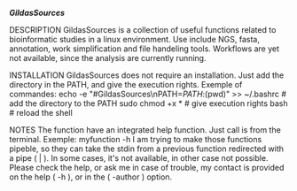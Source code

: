 ___GildasSources___

DESCRIPTION
	GildasSources is a collection of useful functions related to bioinformatic studies in a linux environment. Use include NGS, fasta, annotation, work simplification and file handeling tools.
	Workflows are yet not available, since the analysis are currently running.


INSTALLATION
	GildasSources does not require an installation. Just add the directory in the PATH, and give the execution rights. Exemple of commandes:
		echo -e "#GildasSources\nPATH=$PATH:$(pwd)" >> ~/.bashrc # add the directory to the PATH
		sudo chmod +x * # give execution rights
		bash # reload the shell

NOTES
	The function have an integrated help function. Just call is from the terminal. Exemple:
		myfunction -h
	I am trying to make those functions pipeble, so they can take the stdin from a previous function redirected with a pipe ( | ).
	In some cases, it's not available, in other case not possible.
	Please check the help, or ask me in case of trouble, my contact is provided on the help ( -h ), or in the ( -author ) option.
